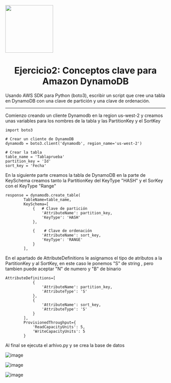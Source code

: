 <p align="left""><img src="https://semanadelcannabis.cayetano.edu.pe/assets/img/logo-upch.png" width="150">
<h1 align="center">Ejercicio2: Conceptos clave para Amazon DynamoDB</h1>
</p>
<p>Usando AWS SDK para Python (boto3), escribir un script que cree una tabla en DynamoDB
con una clave de partición y una clave de ordenación.</p>
<hr>

<p>
Comienzo creando un cliente Dynamodb en la region us-west-2  y creamos unas variables para los nombres de la tabla y las PartitionKey y el SortKey 
</p>

```
import boto3

# Crear un cliente de DynamoDB
dynamodb = boto3.client('dynamodb', region_name='us-west-2')

# Crear la tabla
table_name = 'Tablaprueba'
partition_key = 'Id'
sort_key = 'Fecha'

```

<p>
En la siguiente parte creamos la tabla de DynamoDB en la parte de KeySchema creamos tanto la PartitionKey del KeyType "HASH" y el SorKey con el KeyType "Range" 
</p>

```
response = dynamodb.create_table(
        TableName=table_name,
        KeySchema=[
            {   # Clave de partición
                'AttributeName': partition_key,
                'KeyType': 'HASH'  
            },
            
            {    # Clave de ordenación
                'AttributeName': sort_key,
                'KeyType': 'RANGE' 
            }
        ],

```

<p>
En el apartado de AttributeDefinitions le asignamos el tipo de atributos a la PartitionKey y al SortKey, en este caso le ponemos "S" de string , pero tambien puede aceptar "N" de numero y "B" de binario
</p>


```
AttributeDefinitions=[
            {
                'AttributeName': partition_key,
                'AttributeType': 'S' 
            },
            {
                'AttributeName': sort_key,
                'AttributeType': 'S'
            }
        ],
        ProvisionedThroughput={
            'ReadCapacityUnits': 5,
            'WriteCapacityUnits': 5
        }

```
Al final se ejecuta el arhivo.py y se crea la base de datos

![image](https://github.com/JoseCuevaRamos/Proyecto_AWS/assets/150297438/3e60a471-325b-4608-9232-4067bb6706e3)

![image](https://github.com/JoseCuevaRamos/Proyecto_AWS/assets/150297438/22564fce-a6e9-446c-a419-67ed502bbb28)


![image](https://github.com/JoseCuevaRamos/Proyecto_AWS/assets/150297438/2c92b0b0-fcd4-428e-9870-bd1cd9aaa7d4)



